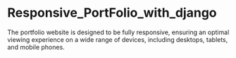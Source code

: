 # Responsive_PortFolio_with_django
 The portfolio website is designed to be fully responsive, ensuring an optimal viewing experience on a wide range of devices, including desktops, tablets, and mobile phones.
